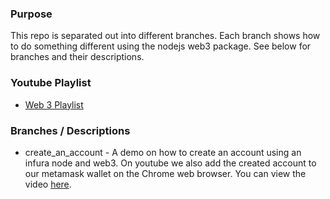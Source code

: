 ### Purpose

This repo is separated out into different branches. Each branch shows how to do something different using the nodejs web3 package. See below for branches and their descriptions.

### Youtube Playlist

- [Web 3 Playlist](https://www.youtube.com/playlist?list=PLMFjx2r0YjiqiitLLhZ3HQiCXHVZz5U86)

### Branches / Descriptions

- create_an_account - A demo on how to create an account using an infura node and web3. On youtube we also add the created account to our metamask wallet on the Chrome web browser. You can view the video [here](https://youtu.be/xfFoWUFHG60).
